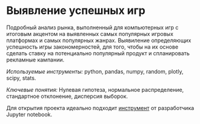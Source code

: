 # Выявление успешных игр

Подробный анализ рынка, выполненный для компьютерных игр с итоговым акцентом на выявленных самых популярных игровых платформах и самых популярных жанрах.
Выявиление определяющих успешность игры закономерностей, для того, чтобы на их основе сделать ставку на потенциально популярный продукт и спланировать рекламные кампании.

*Используемые инструменты:* python, pandas, numpy, random, plotly, scipy, stats.

*Ключевые понятия:* Нулевая гипотеза, нормальное распределение, стандартное отклонение, дисперсия выборок.

Для открытия проекта идеально подходит [инструмент](https://nbviewer.jupyter.org/) от разработчика Jupyter notebook.
